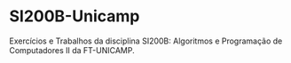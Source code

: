 # SI200B-Unicamp
Exercícios e Trabalhos da disciplina SI200B: Algoritmos e Programação de Computadores II da FT-UNICAMP.
